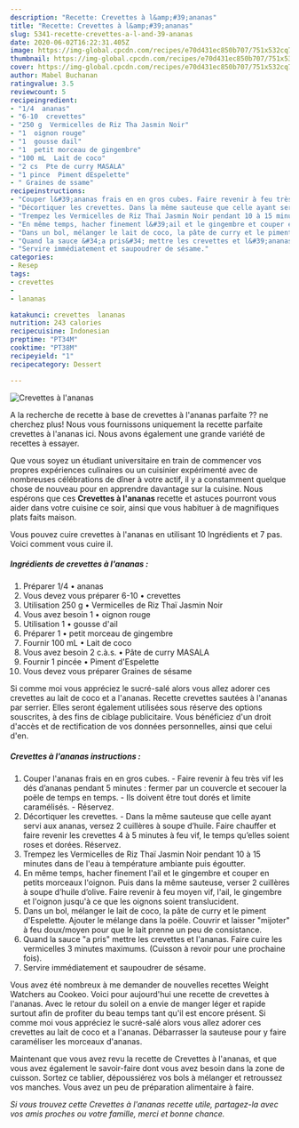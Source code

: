 ```yaml
---
description: "Recette: Crevettes à l&amp;#39;ananas"
title: "Recette: Crevettes à l&amp;#39;ananas"
slug: 5341-recette-crevettes-a-l-and-39-ananas
date: 2020-06-02T16:22:31.405Z
image: https://img-global.cpcdn.com/recipes/e70d431ec850b707/751x532cq70/crevettes-a-lananas-photo-principale-de-la-recette.jpg
thumbnail: https://img-global.cpcdn.com/recipes/e70d431ec850b707/751x532cq70/crevettes-a-lananas-photo-principale-de-la-recette.jpg
cover: https://img-global.cpcdn.com/recipes/e70d431ec850b707/751x532cq70/crevettes-a-lananas-photo-principale-de-la-recette.jpg
author: Mabel Buchanan
ratingvalue: 3.5
reviewcount: 5
recipeingredient:
- "1/4  ananas"
- "6-10  crevettes"
- "250 g  Vermicelles de Riz Tha Jasmin Noir"
- "1  oignon rouge"
- "1  gousse dail"
- "1  petit morceau de gingembre"
- "100 mL  Lait de coco"
- "2 cs  Pte de curry MASALA"
- "1 pince  Piment dEspelette"
- " Graines de ssame"
recipeinstructions:
- "Couper l&#39;ananas frais en en gros cubes. Faire revenir à feu très vif les dés d’ananas pendant 5 minutes : fermer par un couvercle et secouer la poële de temps en temps. Ils doivent être tout dorés et limite caramélisés. Réservez."
- "Décortiquer les crevettes. Dans la même sauteuse que celle ayant servi aux ananas, versez 2 cuillères à soupe d’huile. Faire chauffer et faire revenir les crevettes 4 à 5 minutes à feu vif, le temps qu’elles soient roses et dorées. Réservez."
- "Trempez les Vermicelles de Riz Thaï Jasmin Noir pendant 10 à 15 minutes dans de l&#39;eau à température ambiante puis égoutter."
- "En même temps, hacher finement l&#39;ail et le gingembre et couper en petits morceaux l&#39;oignon. Puis dans la même sauteuse, verser 2 cuillères à soupe d’huile d’olive. Faire revenir à feu moyen vif, l&#39;ail, le gingembre et l&#39;oignon jusqu&#39;à ce que les oignons soient translucident."
- "Dans un bol, mélanger le lait de coco, la pâte de curry et le piment d&#39;Espelette. Ajouter le mélange dans la poële. Couvrir et laisser &#34;mijoter&#34; à feu doux/moyen pour que le lait prenne un peu de consistance."
- "Quand la sauce &#34;a pris&#34; mettre les crevettes et l&#39;ananas. Faire cuire les vermicelles 3 minutes maximums. (Cuisson à revoir pour une prochaine fois)."
- "Servire immédiatement et saupoudrer de sésame."
categories:
- Resep
tags:
- crevettes
- 
- lananas

katakunci: crevettes  lananas 
nutrition: 243 calories
recipecuisine: Indonesian
preptime: "PT34M"
cooktime: "PT38M"
recipeyield: "1"
recipecategory: Dessert

---
```



![Crevettes à l&#39;ananas](https://img-global.cpcdn.com/recipes/e70d431ec850b707/751x532cq70/crevettes-a-lananas-photo-principale-de-la-recette.jpg)

A la recherche de recette à base de crevettes à l&#39;ananas parfaite ?? ne cherchez plus! Nous vous fournissons uniquement la recette parfaite crevettes à l&#39;ananas ici. Nous avons également une grande variété de recettes à essayer.

Que vous soyez un étudiant universitaire en train de commencer vos propres expériences culinaires ou un cuisinier expérimenté avec de nombreuses célébrations de dîner à votre actif, il y a constamment quelque chose de nouveau pour en apprendre davantage sur la cuisine. Nous espérons que ces <strong> Crevettes à l&#39;ananas </strong> recette et astuces pourront vous aider dans votre cuisine ce soir, ainsi que vous habituer à de magnifiques plats faits maison.

<!--inarticleads1-->

Vous pouvez cuire crevettes à l&#39;ananas en utilisant 10 Ingrédients et 7 pas. Voici comment vous cuire il.

##### Ingrédients de crevettes à l&#39;ananas :

1. Préparer 1/4 • ananas
1. Vous devez vous préparer 6-10 • crevettes
1. Utilisation 250 g • Vermicelles de Riz Thaï Jasmin Noir
1. Vous avez besoin 1 • oignon rouge
1. Utilisation 1 • gousse d&#39;ail
1. Préparer 1 • petit morceau de gingembre
1. Fournir 100 mL • Lait de coco
1. Vous avez besoin 2 c.à.s. • Pâte de curry MASALA
1. Fournir 1 pincée • Piment d&#39;Espelette
1. Vous devez vous préparer  Graines de sésame


Si comme moi vous appréciez le sucré-salé alors vous allez adorer ces crevettes au lait de coco et a l&#39;ananas. Recette crevettes sautées à l&#39;ananas par serrier. Elles seront également utilisées sous réserve des options souscrites, à des fins de ciblage publicitaire. Vous bénéficiez d&#39;un droit d&#39;accès et de rectification de vos données personnelles, ainsi que celui d&#39;en. 

<!--inarticleads2-->

##### Crevettes à l&#39;ananas instructions :

1. Couper l&#39;ananas frais en en gros cubes. - Faire revenir à feu très vif les dés d’ananas pendant 5 minutes : fermer par un couvercle et secouer la poële de temps en temps. - Ils doivent être tout dorés et limite caramélisés. - Réservez.
1. Décortiquer les crevettes. - Dans la même sauteuse que celle ayant servi aux ananas, versez 2 cuillères à soupe d’huile. Faire chauffer et faire revenir les crevettes 4 à 5 minutes à feu vif, le temps qu’elles soient roses et dorées. Réservez.
1. Trempez les Vermicelles de Riz Thaï Jasmin Noir pendant 10 à 15 minutes dans de l&#39;eau à température ambiante puis égoutter.
1. En même temps, hacher finement l&#39;ail et le gingembre et couper en petits morceaux l&#39;oignon. Puis dans la même sauteuse, verser 2 cuillères à soupe d’huile d’olive. Faire revenir à feu moyen vif, l&#39;ail, le gingembre et l&#39;oignon jusqu&#39;à ce que les oignons soient translucident.
1. Dans un bol, mélanger le lait de coco, la pâte de curry et le piment d&#39;Espelette. Ajouter le mélange dans la poële. Couvrir et laisser &#34;mijoter&#34; à feu doux/moyen pour que le lait prenne un peu de consistance.
1. Quand la sauce &#34;a pris&#34; mettre les crevettes et l&#39;ananas. Faire cuire les vermicelles 3 minutes maximums. (Cuisson à revoir pour une prochaine fois).
1. Servire immédiatement et saupoudrer de sésame.


Vous avez été nombreux à me demander de nouvelles recettes Weight Watchers au Cookeo. Voici pour aujourd&#39;hui une recette de crevettes à l&#39;ananas. Avec le retour du soleil on a envie de manger léger et rapide surtout afin de profiter du beau temps tant qu&#39;il est encore présent. Si comme moi vous appréciez le sucré-salé alors vous allez adorer ces crevettes au lait de coco et a l&#39;ananas. Débarrasser la sauteuse pour y faire caraméliser les morceaux d&#39;ananas. 

<!--inarticleads1-->

<p>
Maintenant que vous avez revu la recette de Crevettes à l&#39;ananas, et que vous avez également le savoir-faire dont vous avez besoin dans la zone de cuisson. Sortez ce tablier, dépoussiérez vos bols à mélanger et retroussez vos manches. Vous avez un peu de préparation alimentaire à faire.
</p>

<p>
<i>Si vous trouvez cette Crevettes à l&#39;ananas recette utile, partagez-la avec vos amis proches ou votre famille, merci et bonne chance.</i>
</p>
